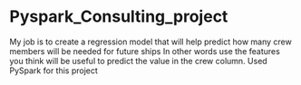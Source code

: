 # Pyspark_Consulting_project
My job is to create a regression model that will help predict how many crew members will be needed for future ships In other words use the features you think will be useful to predict the value in the crew column.
Used PySpark for this project
